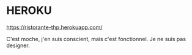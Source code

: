 # HEROKU
https://ristorante-thp.herokuapp.com/

C'est moche, j'en suis conscient, mais c'est fonctionnel. Je ne suis pas designer. 
